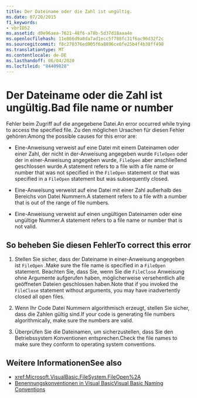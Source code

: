```yaml
---
title: Der Dateiname oder die Zahl ist ungültig.
ms.date: 07/20/2015
f1_keywords:
- vbrID52
ms.assetid: d0e96aea-7621-48f6-a78b-5d37d18aaa4e
ms.openlocfilehash: 11e866d9a8da7ad1ecc5f788fc31f6ac96d32f2c
ms.sourcegitcommit: f8c270376ed905f6a8896ce0fe25b4f4b38ff498
ms.translationtype: MT
ms.contentlocale: de-DE
ms.lasthandoff: 06/04/2020
ms.locfileid: "84409828"
---
```

# <a name="bad-file-name-or-number"></a><span data-ttu-id="7ff2f-102">Der Dateiname oder die Zahl ist ungültig.</span><span class="sxs-lookup"><span data-stu-id="7ff2f-102">Bad file name or number</span></span>
<span data-ttu-id="7ff2f-103">Fehler beim Zugriff auf die angegebene Datei.</span><span class="sxs-lookup"><span data-stu-id="7ff2f-103">An error occurred while trying to access the specified file.</span></span> <span data-ttu-id="7ff2f-104">Zu den möglichen Ursachen für diesen Fehler gehören:</span><span class="sxs-lookup"><span data-stu-id="7ff2f-104">Among the possible causes for this error are:</span></span>  
  
- <span data-ttu-id="7ff2f-105">Eine-Anweisung verweist auf eine Datei mit einem Dateinamen oder einer Zahl, der nicht in der-Anweisung angegeben wurde `FileOpen` oder der in einer-Anweisung angegeben wurde, `FileOpen` aber anschließend geschlossen wurde.</span><span class="sxs-lookup"><span data-stu-id="7ff2f-105">A statement refers to a file with a file name or number that was not specified in the `FileOpen` statement or that was specified in a `FileOpen` statement but was subsequently closed.</span></span>  
  
- <span data-ttu-id="7ff2f-106">Eine-Anweisung verweist auf eine Datei mit einer Zahl außerhalb des Bereichs von Datei Nummern.</span><span class="sxs-lookup"><span data-stu-id="7ff2f-106">A statement refers to a file with a number that is out of the range of file numbers.</span></span>  
  
- <span data-ttu-id="7ff2f-107">Eine-Anweisung verweist auf einen ungültigen Dateinamen oder eine ungültige Nummer.</span><span class="sxs-lookup"><span data-stu-id="7ff2f-107">A statement refers to a file name or number that is not valid.</span></span>  
  
## <a name="to-correct-this-error"></a><span data-ttu-id="7ff2f-108">So beheben Sie diesen Fehler</span><span class="sxs-lookup"><span data-stu-id="7ff2f-108">To correct this error</span></span>  
  
1. <span data-ttu-id="7ff2f-109">Stellen Sie sicher, dass der Dateiname in einer-Anweisung angegeben ist `FileOpen` .</span><span class="sxs-lookup"><span data-stu-id="7ff2f-109">Make sure the file name is specified in a `FileOpen` statement.</span></span> <span data-ttu-id="7ff2f-110">Beachten Sie, dass Sie, wenn Sie die `FileClose` Anweisung ohne Argumente aufgerufen haben, möglicherweise versehentlich alle geöffneten Dateien geschlossen haben.</span><span class="sxs-lookup"><span data-stu-id="7ff2f-110">Note that if you invoked the `FileClose` statement without arguments, you may have inadvertently closed all open files.</span></span>  
  
2. <span data-ttu-id="7ff2f-111">Wenn Ihr Code Datei Nummern algorithmisch erzeugt, stellen Sie sicher, dass die Zahlen gültig sind.</span><span class="sxs-lookup"><span data-stu-id="7ff2f-111">If your code is generating file numbers algorithmically, make sure the numbers are valid.</span></span>  
  
3. <span data-ttu-id="7ff2f-112">Überprüfen Sie die Dateinamen, um sicherzustellen, dass Sie den Betriebssystem Konventionen entsprechen.</span><span class="sxs-lookup"><span data-stu-id="7ff2f-112">Check the file names to make sure they conform to operating system conventions.</span></span>  
  
## <a name="see-also"></a><span data-ttu-id="7ff2f-113">Weitere Informationen</span><span class="sxs-lookup"><span data-stu-id="7ff2f-113">See also</span></span>

- <xref:Microsoft.VisualBasic.FileSystem.FileOpen%2A>
- [<span data-ttu-id="7ff2f-114">Benennungskonventionen in Visual Basic</span><span class="sxs-lookup"><span data-stu-id="7ff2f-114">Visual Basic Naming Conventions</span></span>](../../programming-guide/program-structure/naming-conventions.md)
